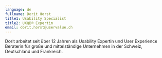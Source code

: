 ```yaml
---
language: de
fullname: Dorit Horst
title1: Usability Specialist
title2: UXQB® Expertin
email: dorit.horst@uservalue.ch
---
```

Dorit arbeitet seit über 12 Jahren als Usability Expertin und User Experience Beraterin für große und mittelständige Unternehmen in der Schweiz, Deutschland und Frankreich.